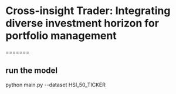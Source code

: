 # Cross-insight Trader: Integrating diverse investment horizon for portfolio management

=======
## run the model
python main.py --dataset HSI_50_TICKER

